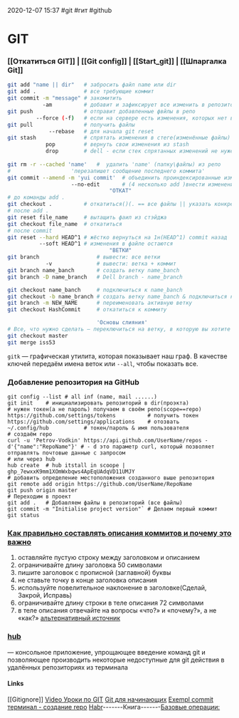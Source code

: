 2020-12-07 15:37
#git #гит #github
# GIT
### [[Откатиться GIT]] |  [[Git config]] |  [[Start_git]] | [[Шпаргалка Git]]

```bash
git add "name || dir" 	# забросить файл name или dir  
git add . 				# все требующие коммит
git commit -m "message" # закомитить
		   -am 			# добавит и зафиксирует все изменить в репозиторий
git push				# отправит добавленные фвйлы в репо
		 --force (-f)	# если на сервере есть изменения, которых нет в локальном хранилище
git pull				# получить файлы  
			 --rebase	# для начала git reset
git stash				# спрятать изменения в стеге(изменённые файлы) для pull
			pop			# вернуть свои изменения из stash
			drop		# dell - если стек спрятанных изменений не нужен
			
git rm -r --cached 'name'	#  удалить 'name' (папку\файлы) из репо 
# 					'перезапишет сообщение последнего коммита'
git commit --amend -m 'yui commit'	# объединить проиндексированные изменения с предыдущим коммитом без создания нового коммита 
					--no-edit 		# (4 несколько add )внести изменения в коммит без изменения комментария к нему
								"ОТКАТ"
# до команды add .
git checkout .			# откатиться()(. == все файлы || указать конкретный фаил для отката изменений)к текущему коммиту
# после add .
git reset file_name		# вытащить фаил из стэйджа
git checkout file_name	# откатиться 
# после commit
git reset --hard HEAD^1	# жёстко вернуться на 1н(HEAD^1) commit назад
		  --soft HEAD^1	# изменения в файле остаются
		  						"ВЕТКИ"
git branch					# вывести: все ветки
			-v				# вывести: ветка + коммит
git branch name_banch		# создать ветку name_banch
git branch -D name_branch	# Dell branch - name_branch

git checkout name_banch		# подключиться к name_banch
git checkout -b name_branch	# создать ветку name_banch & подключиться к ней
git branch -m NEW_NAME		# переименовать активную ветку
git checkout HashCommit		# откатиться к коммиту

							'Основы слияния'
# Все, что нужно сделать — переключиться на ветку, в которую вы хотите включить изменения, и выполнить команду git merge:
git checkout master
git merge iss53

```
`gitk` — графическая утилита, которая показывает наш граф. В качестве ключей передаём имена веток или `--all`, чтобы показать все.
### Добавление репозитория на GitHub[](https://askdev.ru/q/mozhno-li-sozdat-udalennoe-repo-na-github-iz-cli-bez-otkrytiya-brauzera-4384/)
```shell
git config --list # all inf (name, mail ......)
git init	# инициализировать репозиторий в dir(проэкта)
# нужен токен(а не пароль) получаем в своём репо(scope==repo)
https://github.com/settings/tokens 			# получить токен
https://github.com/settings/applications	# отозвать
~/.config/hub 			# токен/пароль & имя пользователя
# создаём repo 
curl -u 'Petrov-Vodkin' https://api.github.com/UserName/repos -d'{"name":"RepoName"}' # - d это параметр curl, который позволяет отправлять почтовые данные с запросом
# или через hub
hub create 	# hub itstall in scoope | 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 
# добавить определение местоположения созданного выше репозитория
git remote add origin https://github.com/UserName/RepoName 
git push origin master
# Переходим в проект
git add .	# Добавляем файлы в репозиторий (все файлы)
git commit -m "Initialise project version"` # Делаем первый коммит
git status
```  
 ### [Как правильно составлять описания коммитов и почему это важно](https://ru.hexlet.io/blog/posts/git-commit-message)
 1. оставляйте пустую строку между заголовком и описанием
 2. ограничивайте длину заголовка 50 символами
 3. пишите заголовок с прописной (заглавной) буквы
 4. не ставьте точку в конце заголовка описания
 5. используйте повелительное наклонение в заголовке(Сделай, Закрой, Исправь)
 6. ограничивайте длину строки в теле описания 72 символами
 7. в теле описания отвечайте на вопросы «что?» и «почему?», а не «как?»
 [альтернативный источник](https://medium.com/grisme/%D0%BA%D0%B0%D0%BA-%D0%BF%D0%B8%D1%81%D0%B0%D1%82%D1%8C-%D1%81%D0%BE%D0%BE%D0%B1%D1%89%D0%B5%D0%BD%D0%B8%D1%8F-%D0%BA%D0%BE%D0%BC%D0%BC%D0%B8%D1%82%D0%BE%D0%B2-%D0%B2-git-9ed19ebc5ebf)
### [**hub**](https://hub.github.com/)
— консольное приложение, упрощающее введение команд git и позволяющее производить некоторые недоступные для git действия в удалённых репозиториях из терминала
#### Links
[[Gitignore]]
[Video Уроки по GIT](https://www.youtube.com/playlist?list=PLuY6eeDuleIOMB2R_Kky05ZfiAx2_pbAH)
[Git для начинающих](https://webdevkin.ru/courses/git/git-commit)
[Exempl commit](https://github.com/tpope/vim-pathogen/commits/master)
[терминал - создание repo](https://askdev.ru/q/mozhno-li-sozdat-udalennoe-repo-na-github-iz-cli-bez-otkrytiya-brauzera-4384/)
[Habr](https://habr.com/ru/post/60347/)-_-----_-Книга[](https://git-scm.com/book/ru/v2)-_-----_-[Базовые операции:](http://www-cs-students.stanford.edu/~blynn/gitmagic/intl/ru/ch03.html)